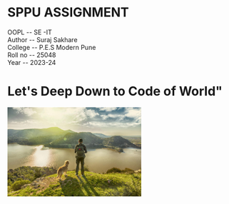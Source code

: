 # SPPU ASSIGNMENT
OOPL -- SE -IT <br>
Author -- Suraj Sakhare <br>
College -- P.E.S Modern Pune <br>
Roll no -- 25048 <br>
Year -- 2023-24 <br>
<h1>Let's Deep Down to Code of World" </h1>
<img src="Banner.jpg" width="300">